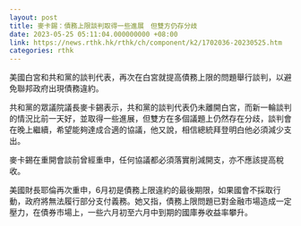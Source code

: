 ```yaml
---
layout: post
title: 麥卡錫：債務上限談判取得一些進展　但雙方仍存分歧
date: 2023-05-25 05:11:04.000000000 +08:00
link: https://news.rthk.hk/rthk/ch/component/k2/1702036-20230525.htm
categories: rthk
---
```


美國白宮和共和黨的談判代表，再次在白宮就提高債務上限的問題舉行談判，以避免聯邦政府出現債務違約。

共和黨的眾議院議長麥卡錫表示，共和黨的談判代表仍未離開白宮，而新一輪談判的情況比前一天好，並取得一些進展，但雙方在多個議題上仍然存在分歧，談判會在晚上繼續，希望能夠達成合適的協議，他又說，相信總統拜登明白他必須減少支出。

麥卡錫在重開會談前曾經重申，任何協議都必須落實削減開支，亦不應該提高稅收。

美國財長耶倫再次重申，6月初是債務上限違約的最後期限，如果國會不採取行動，政府將無法履行部分支付義務。她又指，債務上限問題已對金融市場造成一定壓力，在債券市場上，一些六月初至六月中到期的國庫券收益率攀升。
